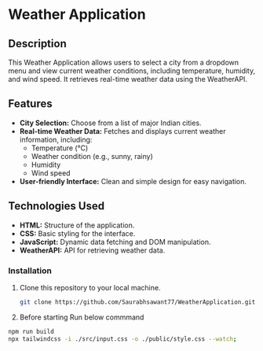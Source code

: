 # Weather Application

## Description

This Weather Application allows users to select a city from a dropdown menu and view current weather conditions, including temperature, humidity, and wind speed. It retrieves real-time weather data using the WeatherAPI.

## Features

- **City Selection:** Choose from a list of major Indian cities.
- **Real-time Weather Data:** Fetches and displays current weather information, including:
  - Temperature (°C)
  - Weather condition (e.g., sunny, rainy)
  - Humidity
  - Wind speed
- **User-friendly Interface:** Clean and simple design for easy navigation.

## Technologies Used

- **HTML:** Structure of the application.
- **CSS:** Basic styling for the interface.
- **JavaScript:** Dynamic data fetching and DOM manipulation.
- **WeatherAPI:** API for retrieving weather data.

### Installation

1. Clone this repository to your local machine.
   ```bash
   git clone https://github.com/Saurabhsawant77/WeatherApplication.git
2. Before starting Run below commmand
  ```bash
  npm run build
  npx tailwindcss -i ./src/input.css -o ./public/style.css --watch;  
